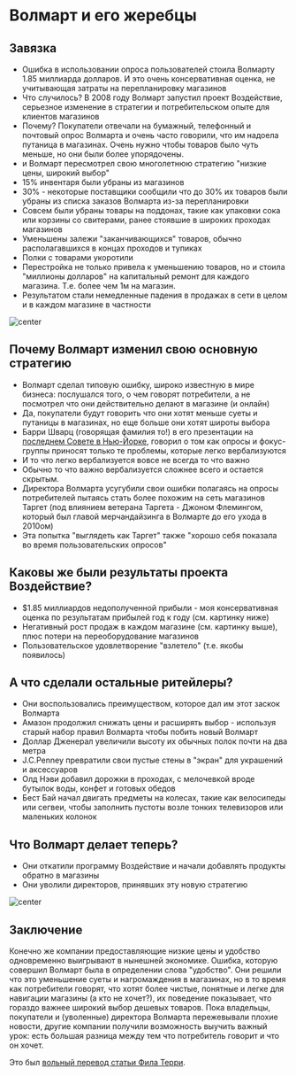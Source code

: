 # Волмарт и его жеребцы

## Завязка
* Ошибка в использовании опроса пользователей стоила Волмарту 1.85 миллиарда долларов. И это очень консервативная оценка, не учитывающая затраты на перепланировку магазинов
* Что случилось? В 2008 году Волмарт запустил проект Воздействие, серьезное изменение в стратегии и потребительском опыте для клиентов магазинов
* Почему? Покупатели отвечали на бумажный, телефонный и почтовый опрос Волмарта и очень часто говорили, что им надоела путаница в магазинах. Очень нужно чтобы товаров было чуть меньше, но они были более упорядочены.
* и Волмарт пересмотрел свою многолетнюю стратегию "низкие цены, широкий выбор"
* 15% инвентаря были убраны из магазинов
* 30% - некоторые поставщики сообщили что до 30% их товаров были убраны из списка заказов Волмарта из-за перепланировки
* Совсем были убраны товары на поддонах, такие как упаковки сока или корзины со свитерами, ранее стоявшие в широких проходах магазинов
* Уменьшены залежи "заканчивающихся" товаров, обычно располагавшихся в концах проходов и тупиках
* Полки с товарами укоротили
* Перестройка не только привела к уменьшению товаров, но и стоила "миллионы долларов" на капитальный ремонт для каждого магазина. Т.е. более чем 1м на магазин.
* Результатом стали немедленные падения в продажах в сети в целом и в каждом магазине в частности

![center](/images/2012-04-09-wallmart/walmart.png)

## Почему Волмарт изменил свою основную стратегию
* Волмарт сделал типовую ошибку, широко известную в мире бизнеса: послушался того, о чем говорят потребители, а не посмотрел что они действительно делают в магазине (и онлайн)
* Да, покупатели будут говорить что они хотят меньше суеты и путаницы в магазинах, но еще больше они хотят широты выбора
* Барри Шварц (говорящая фамилия то!) в его презентации на [последнем Совете в Нью-Йорке](http://cgouncils.com/), говорил о том как опросы и фокус-группы приносят только те проблемы, которые легко вербализуются
* И то что легко вербализуется вовсе не всегда то что важно
* Обычно то что важно вербализуется сложнее всего и остается скрытым.
* Директора Волмарта усугубили свои ошибки полагаясь на опросы потребителей пытаясь стать более похожим на сеть магазинов Таргет (под влиянием ветерана Таргета - Джоном Флемингом, который был главой мерчандайзинга в Волмарте до его ухода в 2010ом)
* Эта попытка "выглядеть как Таргет" также "хорошо себя показала во время пользовательских опросов"

## Каковы же были результаты проекта Воздействие?
* $1.85 миллиардов недополученной прибыли - моя консервативная оценка по результатам прибылей год к году (см. картинку ниже)
* Негативный рост продаж в каждом магазине (см. картинку выше), плюс потери на переоборудование магазинов
* Пользовательское удовлетворение "взлетело" (т.е. якобы появилось)

## А что сделали остальные ритейлеры?
* Они воспользовались преимуществом, которое дал им этот заскок Волмарта
* Амазон продолжил снижать цены и расширять выбор - используя старый набор правил Волмарта чтобы побить новый Волмарт
* Доллар Дженерал увеличили высоту их обычных полок почти на два метра
* J.C.Penney превратили свои пустые стены в "экран" для украшений и аксессуаров
* Олд Нэви добавил дорожки в проходах, с мелочевкой вроде бутылок воды, конфет и готовых обедов
* Бест Бай начал двигать предметы на колесах, такие как велосипеды или сегвеи, чтобы заполнить пустоты возле тонких телевизоров или маленьких колонок

## Что Волмарт делает теперь?
* Они откатили программу Воздействие и начали добавлять продукты обратно в магазины
* Они уволили директоров, принявших эту новую стратегию

![center](/images/2012-04-09-wallmart/walmart2.jpg)

## Заключение
Конечно же компании предоставляющие низкие цены и удобство одновременно выигрывают в нынешней экономике. Ошибка, которую совершил Волмарт была в определении слова "удобство".  Они решили что это уменьшение суеты и нагромаждения в магазинах, но в то время как потребители говорят, что хотят более чистые, понятные и легке для навигации магазины (а кто не хочет?), их поведение показывает, что гораздо важнее широкий выбор дешевых товаров.   Пока владельцы, покупатели и (уволенные) директора Волмарта пережевывали плохие новости, другие компании получили возможность выучить важный урок: есть большая разница между тем что потребитель говорит и что он хочет.

Это был [вольный перевод статьи Фила Терри](http://dailyartifacts.com/walmarts-185-billon-dollar-mistake).
